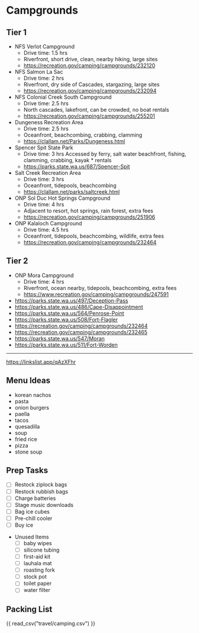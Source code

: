 # Campgrounds
## Tier 1
* NFS Verlot Campground
	* Drive time: 1.5 hrs
	* Riverfront, short drive, clean, nearby hiking, large sites
	* https://recreation.gov/camping/campgrounds/232120
* NFS Salmon La Sac
	* Drive time: 2 hrs
	* Riverfront, dry side of Cascades, stargazing, large sites
	* https://recreation.gov/camping/campgrounds/232094
* NFS Colonial Creek South Campground
	* Drive time: 2.5 hrs
	* North cascades, lakefront, can be crowded, no boat rentals
	* https://recreation.gov/camping/campgrounds/255201
* Dungeness Recreation Area
	* Drive time: 2.5 hrs
	* Oceanfront, beachcombing, crabbing, clamming
	* https://clallam.net/Parks/Dungeness.html
* Spencer Spit State Park
	* Drive time: 3 hrs
	Accessed by ferry, salt water beachfront, fishing, clamming, crabbing, kayak * rentals
	* https://parks.state.wa.us/687/Spencer-Spit
* Salt Creek Recreation Area
	* Drive time: 3 hrs
	* Oceanfront, tidepools, beachcombing
	* https://clallam.net/parks/saltcreek.html
* ONP Sol Duc Hot Springs Campground
	* Drive time: 4 hrs
	* Adjacent to resort, hot springs, rain forest, extra fees
	* https://recreation.gov/camping/campgrounds/251906
* ONP Kalaloch Campground
	* Drive time: 4.5 hrs
	* Oceanfront, tidepools, beachcombing, wildlife, extra fees
	* https://recreation.gov/camping/campgrounds/232464
## Tier 2
* ONP Mora Campground
	* Drive time: 4 hrs
	* Riverfront, ocean nearby, tidepools, beachcombing, extra fees
	* https://www.recreation.gov/camping/campgrounds/247591
* https://parks.state.wa.us/497/Deception-Pass
* https://parks.state.wa.us/486/Cape-Disappointment
* https://parks.state.wa.us/564/Penrose-Point
* https://parks.state.wa.us/508/Fort-Flagler
* https://recreation.gov/camping/campgrounds/232464
* https://recreation.gov/camping/campgrounds/232465
* https://parks.state.wa.us/547/Moran
* https://parks.state.wa.us/511/Fort-Worden

---
https://linkslist.app/qAzXFhr

## Menu Ideas
* korean nachos
* pasta
* onion burgers
* paella
* tacos
* quesadilla
* soup
* fried rice
* pizza
* stone soup

## Prep Tasks
- [ ] Restock ziplock bags
- [ ] Restock rubbish bags
- [ ] Charge batteries
- [ ] Stage music downloads
- [ ] Bag ice cubes
- [ ] Pre-chill cooler
- [ ] Buy ice

* Unused Items
	- [ ] baby wipes
	- [ ] silicone tubing
	- [ ] first-aid kit
	- [ ] lauhala mat
	- [ ] roasting fork
	- [ ] stock pot
	- [ ] toilet paper
	- [ ] water filter

## Packing List
{{ read_csv("travel/camping.csv") }}
